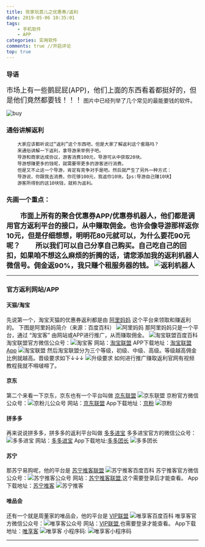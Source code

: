 ```yaml
---
title: 败家玩意儿之优惠券/返利
date: 2019-05-06 10:35:01
tags: 
    - 手机软件
    - APP
categories: 实用软件
comments: true //开启评论
top: true
---
```


### 导语
<font size="4">市场上有一些鹅屁屁(APP)，他们上面的东西看着都挺好的，但是他们竟然都要钱！！！</font>
图片中已经列举了几个常见的最能要钱的软件。

![buy](https://s2.ax1x.com/2019/08/09/eqV2Ie.png)
<!--more-->
### 通俗讲解返利
```
    大家应该都听说过“返利”这个东西吧，但是大家了解返利这个套路吗？
    来通俗讲解一下返利，拿导游来举例子吧。
    导游和商家达成协议，游客消费100元，导游可从中获取20块。
    导游想赚更多的钱呢，就需要带更多的游客进行消费。
    但是又不止这一个导游，肯定有竞争对手是吧。然后就产生了另外一种方式：
    导游说，你跟我去消费，你花够100元，我返你10块。【ps:导游自己赚10块】
    游客所得到的这10块钱，就称为返利。
```
### 先画一个重点：
<font size="4"><b>
　　市面上所有的聚合优惠券APP/优惠券机器人，他们都是调用官方返利平台的接口，从中赚取佣金。也许会像导游那样返你10元，但是仔细想想，明明花80元就可以，为什么要花90元呢？
　　所以我们可以自己分享自己购买。自己吃自己的回扣，如果咱不想这么麻烦的折腾的话，请您添加我的返利机器人微信号。佣金返90%，我只赚个租服务器的钱。
![返利机器人](https://s2.ax1x.com/2019/08/13/mpjhm6.jpg)

</b></font>
<hr/>

### 官方返利网站/APP
#### 天猫/淘宝 

先说第一个，淘宝天猫的优惠券返利都是由 [阿里妈妈](https://baike.baidu.com/item/%E9%98%BF%E9%87%8C%E5%A6%88%E5%A6%88/2733121) 这个平台来领取和赚返利的。
下图是阿里妈妈简介（来源：百度百科）
![阿里妈妈](https://s2.ax1x.com/2019/08/09/eqVcVO.png)
那阿里妈妈只是一个平台，通过 “淘宝客” 由网站或APP进行推广，从而赚取佣金。
![淘宝联盟百度百科](https://s2.ax1x.com/2019/08/09/eqVHZ8.png)
淘宝联盟官方微信公众号：![淘宝客](https://s2.ax1x.com/2019/08/09/eqVosP.png)
网站：[淘宝联盟](https://pub.alimama.com/)
APP下载地址：[淘宝联盟App](https://mo.re.taobao.com/union/pages/app?spm=a219t.7900221.1998910419.da3138ef3.2a8f75a5WG12OR)
![淘宝联盟](https://s2.ax1x.com/2019/08/09/eqVTqf.png)
然后淘宝联盟分为三个等级，初级、中级、高级。等级越高佣金比例就越高。晋级要求如下↓↓↓
![升级要求](https://s2.ax1x.com/2019/08/09/eqVhRA.png)
如何进行推广赚取返利官网有视频教程我就不嘚啵嘚了。

#### 京东
第二个来看一下京东，京东也有一个平台叫做 [京东联盟](https://union.jd.com/index) 
![京东联盟](https://s2.ax1x.com/2019/08/09/eqVrKx.png)
京粉官方微信公众号：![京粉儿公众号](https://s2.ax1x.com/2019/08/09/eqVWPH.png)
网站：[京东联盟](https://union.jd.com/proManager/index?pageNo=1)
App下载地址：[京粉](https://jingfen.jd.com/html/index.html)
![京粉](https://s2.ax1x.com/2019/08/09/eqVgaD.png)

#### 拼多多
再来说说拼多多，拼多多的返利平台叫做 [多多进宝](https://jinbao.pinduoduo.com/)
多多进宝官方的微信公众号：![多多进宝](https://s2.ax1x.com/2019/08/09/eqVyqK.png)
网站：[多多进宝](https://jinbao.pinduoduo.com/promotion/single-promotion)
App下载地址:[多多团长](https://android.myapp.com/myapp/detail.htm?apkName=com.duoduo.tuanzhang&ADTAG=mobile)
![多多团长](https://s2.ax1x.com/2019/08/09/eqVsr6.png)

#### 苏宁
那苏宁易购呢，他的平台是 [苏宁推客联盟](http://sums.suning.com/union/home.htm)
![苏宁推客百度百科](https://s2.ax1x.com/2019/08/09/eqV4xI.png)
苏宁推客官方微信公众号：![苏宁推客公众号](https://s2.ax1x.com/2019/08/09/eqVIMt.png)
网站：[苏宁推客联盟](http://sums.suning.com/union/member/promotion/ware/link.htm),这个需要登录后才能查看。
App下载地址：[苏宁推客](https://c.m.suning.com/sumsapp.html?appid=20170731&packnversion=293&channelcode=1015&wap_source=%E5%85%AC%E4%BC%97%E5%8F%B7%E6%8E%A8%E5%B9%BF&wap_medium=1015&wap_content=&wap_term=&wap_campaign=&downflag=0)
![苏宁推客](https://s2.ax1x.com/2019/08/09/eqVfGd.jpg)

#### 唯品会
还有一个就是周董家的唯品会，他的平台是 [VIP联盟](https://union.vip.com/index)
![唯享客百度百科](https://s2.ax1x.com/2019/08/09/eqVbdS.png)
唯享客官方微信公众号：![唯享客公众号](https://s2.ax1x.com/2019/08/09/eqVqIg.png)
网站：[VIP联盟](https://union.vip.com/wxk/index),也需要登录才能查看。
App下载地址：[唯享客](https://android.myapp.com/myapp/detail.htm?apkName=com.vipshop.vswxk&ADTAG=mobile)
![唯享客](https://s2.ax1x.com/2019/08/09/eqVOiQ.png)
小程序码: ![唯享客小程序码](https://s2.ax1x.com/2019/08/09/eqVXGj.png)
<hr>